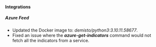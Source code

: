 
#### Integrations
##### Azure Feed
- Updated the Docker image to: *demisto/python3:3.10.11.58677*.
- Fixed an issue where the ***azure-get-indicators*** command would not fetch all the indicators from a service.

